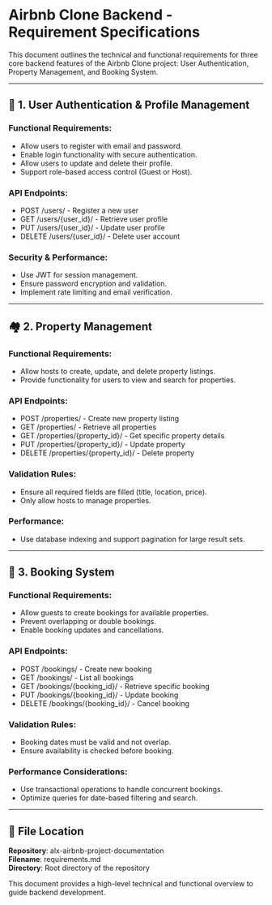 # Airbnb Clone Backend - Requirement Specifications

This document outlines the technical and functional requirements for three core backend features of the Airbnb Clone project: User Authentication, Property Management, and Booking System.

---

## 🔐 1. User Authentication & Profile Management

### Functional Requirements:

- Allow users to register with email and password.
- Enable login functionality with secure authentication.
- Allow users to update and delete their profile.
- Support role-based access control (Guest or Host).

### API Endpoints:

- POST /users/ - Register a new user
- GET /users/{user_id}/ - Retrieve user profile
- PUT /users/{user_id}/ - Update user profile
- DELETE /users/{user_id}/ - Delete user account

### Security & Performance:

- Use JWT for session management.
- Ensure password encryption and validation.
- Implement rate limiting and email verification.

---

## 🏘️ 2. Property Management

### Functional Requirements:

- Allow hosts to create, update, and delete property listings.
- Provide functionality for users to view and search for properties.

### API Endpoints:

- POST /properties/ - Create new property listing
- GET /properties/ - Retrieve all properties
- GET /properties/{property_id}/ - Get specific property details
- PUT /properties/{property_id}/ - Update property
- DELETE /properties/{property_id}/ - Delete property

### Validation Rules:

- Ensure all required fields are filled (title, location, price).
- Only allow hosts to manage properties.

### Performance:

- Use database indexing and support pagination for large result sets.

---

## 📆 3. Booking System

### Functional Requirements:

- Allow guests to create bookings for available properties.
- Prevent overlapping or double bookings.
- Enable booking updates and cancellations.

### API Endpoints:

- POST /bookings/ - Create new booking
- GET /bookings/ - List all bookings
- GET /bookings/{booking_id}/ - Retrieve specific booking
- PUT /bookings/{booking_id}/ - Update booking
- DELETE /bookings/{booking_id}/ - Cancel booking

### Validation Rules:

- Booking dates must be valid and not overlap.
- Ensure availability is checked before booking.

### Performance Considerations:

- Use transactional operations to handle concurrent bookings.
- Optimize queries for date-based filtering and search.

---

## 📌 File Location

**Repository**: alx-airbnb-project-documentation  
**Filename**: requirements.md  
**Directory**: Root directory of the repository

This document provides a high-level technical and functional overview to guide backend development.
